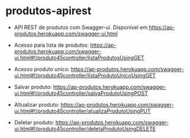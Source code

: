# produtos-apirest

 - API REST de produtos com Swagger-ui. Disponível em https://ap-produtos.herokuapp.com/swagger-ui.html

- Acesso para lista de produtos: https://ap-produtos.herokuapp.com/swagger-ui.html#!/produto45controller/listaProdutosUsingGET

- Acesso produto unico: https://ap-produtos.herokuapp.com/swagger-ui.html#!/produto45controller/listaProdutoUnicoUsingGET

- Salvar produto: https://ap-produtos.herokuapp.com/swagger-ui.html#!/produto45controller/salvaProdutoUsingPOST

- Altualizar produto: https://ap-produtos.herokuapp.com/swagger-ui.html#!/produto45controller/atualizaProdutoUsingPUT

- Deletar produto: https://ap-produtos.herokuapp.com/swagger-ui.html#!/produto45controller/deletaProdutoUsingDELETE

